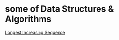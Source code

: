 # some of Data Structures & Algorithms
[Longest Increasing Sequence](https://leetcode.com/problems/longest-increasing-subsequence)
